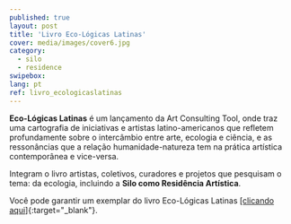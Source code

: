 ```yaml
---
published: true
layout: post
title: 'Livro Eco-Lógicas Latinas'
cover: media/images/cover6.jpg
category:
  - silo
  - residence
swipebox:
lang: pt
ref: livro_ecologicaslatinas
---
```


**Eco-Lógicas Latinas** é um lançamento da Art Consulting Tool, onde traz uma cartografia de iniciativas e artistas latino-americanos que refletem profundamente sobre o intercâmbio entre arte, ecologia e ciência, e as ressonâncias que a relação humanidade-natureza tem na prática artística contemporânea e vice-versa. 

Integram o livro artistas, coletivos, curadores e projetos que pesquisam o tema: da ecologia, incluindo a **Silo como Residência Artística**.  

Você pode garantir um exemplar do livro Eco-Lógicas Latinas  [[clicando aqui]](https://shopartctool.com/produtos/eco-logicas-latinas/){:target="_blank"}. 
